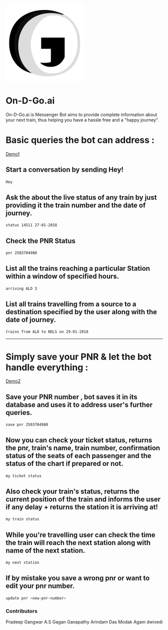 ![](logo.png)

# On-D-Go.ai

On-D-Go.ai is Messenger Bot aims to provide complete information about your next train, thus helping you have a hassle free and a "happy journey".

# Basic queries the bot can address :

[Demo1](https://drive.google.com/open?id=1N4UvVcgc__35c_OIxGMW7IA5fXGwi_Yk)

## Start a conversation by sending Hey!

```sh
Hey
```

## Ask the about the live status of any train by just providing it the train number and the date of journey.

```sh
status 14511 27-01-2018
```

## Check the PNR Status 

```sh
pnr 2503704980
```

## List all the trains reaching a particular Station within a window of specified hours.

```sh
arriving ALD 3
```

## List all trains travelling from a source to a destination specified by the user along with the date of journey.

```sh
trains from ALD to NDLS on 29-01-2018
```

---

# Simply save your PNR & let the bot handle everything :

[Demo2](https://drive.google.com/open?id=1Ma8tfUOU4tgESgdL-oy1--1rNT3N6FMD)

## Save your PNR number , bot saves it in its database and uses it to address user's further queries.

```sh
save pnr 2503704980
```

## Now you can check your ticket status, returns the pnr, train's name, train number, confirmation status of the seats of each passenger and the status of the chart if prepared or not.

```sh
my ticket status
```

## Also check your train's status, returns the current position of the train and informs the user if any delay + returns the station it is arriving at!

```sh
my train status
```

## While you're travelling user can check the time the train will reach the next station along with name of the next station.

```sh
my next station
```

## If by mistake you save a wrong pnr or want to edit your pnr number.

```sh
update pnr <new-pnr-number>
```

### Contributors

Pradeep Gangwar
A.S Gagan Ganapathy
Arindam Das Modak
Agam dwivedi



